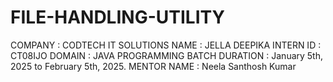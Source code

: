 # FILE-HANDLING-UTILITY
 COMPANY : CODTECH IT SOLUTIONS
 NAME : JELLA DEEPIKA
INTERN ID : CT08IJO
DOMAIN : JAVA PROGRAMMING
BATCH DURATION : January 5th, 2025 to February 5th, 2025.
MENTOR NAME : Neela Santhosh Kumar 
